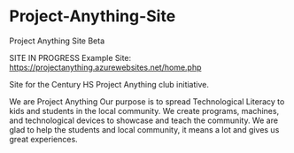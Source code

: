 # Project-Anything-Site
Project Anything Site Beta

SITE IN PROGRESS
Example Site: https://projectanything.azurewebsites.net/home.php

Site for the Century HS Project Anything club initiative.

We are Project Anything
Our purpose is to spread Technological Literacy to kids and students in the local community.
We create programs, machines, and technological devices to showcase and teach the community.
We are glad to help the students and local community, it means a lot and gives us great experiences.
